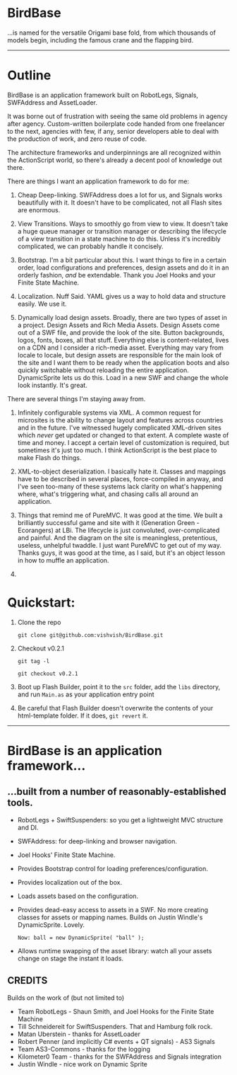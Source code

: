 # BirdBase

...is named for the versatile Origami base fold, from which thousands of models begin, including the famous crane and the flapping bird.

---

# Outline

BirdBase is an application framework built on RobotLegs, Signals, SWFAddress and AssetLoader.

It was borne out of frustration with seeing the same old problems in agency after agency. Custom-written boilerplate code handed from one freelancer to the next, agencies with few, if any, senior developers able to deal with the production of work, and zero reuse of code.

The architecture frameworks and underpinnings are all recognized within the ActionScript world, so there's already a decent pool of knowledge out there.

There are things I want an application framework to do for me:

1. Cheap Deep-linking. SWFAddress does a lot for us, and Signals works beautifully with it. It doesn't have to be complicated, not all Flash sites are enormous.

1. View Transitions. Ways to smoothly go from view to view. It doesn't take a huge queue manager or transition manager or describing the lifecycle of a view transition in a state machine to do this. Unless it's incredibly complicated, we can probably handle it concisely.

1. Bootstrap. I'm a bit particular about this. I want things to fire in a certain order, load configurations and preferences, design assets and do it in an orderly fashion, *and* be extendable. Thank you Joel Hooks and your Finite State Machine.

1. Localization. Nuff Said. YAML gives us a way to hold data and structure easily. We use it.

1. Dynamically load design assets. Broadly, there are two types of asset in a project. Design Assets and Rich Media Assets. Design Assets come out of a SWF file, and provide the look of the site. Button backgrounds, logos, fonts, boxes, all that stuff. Everything else is content-related, lives on a CDN and I consider a rich-media asset. Everything may vary from locale to locale, but design assets are responsible for the main look of the site and I want them to be ready when the application boots and also quickly switchable without reloading the entire application. DynamicSprite lets us do this. Load in a new SWF and change the whole look instantly. It's great.



There are several things I'm staying away from.

1. Infinitely configurable systems via XML. A common request for microsites is the ability to change layout and features across countries and in the future. I've witnessed hugely complicated XML-driven sites which *never* get updated or changed to that extent. A complete waste of time and money. I accept a certain level of customization is required, but sometimes it's just too much. I think ActionScript is the best place to make Flash do things.

1. XML-to-object deserialization. I basically hate it. Classes and mappings have to be described in several places, force-compiled in anyway, and I've seen too-many of these systems lack clarity on what's happening where, what's triggering what, and chasing calls all around an application.

1. Things that remind me of PureMVC. It was good at the time. We built a brilliantly successful game and site with it (Generation Green - Ecorangers) at LBi. The lifecycle is just convoluted, over-complicated and painful. And the diagram on the site is meaningless, pretentious, useless, unhelpful twaddle. I just want PureMVC to get out of my way. Thanks guys, it was good at the time, as I said, but it's an object lesson in how to muffle an application.

1. 


# Quickstart:

1.	Clone the repo
		
		git clone git@github.com:vishvish/BirdBase.git

1.	Checkout v0.2.1
		
		git tag -l
		
		git checkout v0.2.1
		
1.	Boot up Flash Builder, point it to the `src` folder, add the `libs` directory, and run `Main.as` as your application entry point

1.	Be careful that Flash Builder doesn't overwrite the contents of your html-template folder. If it does, `git revert` it.

---


# BirdBase is an application framework...

## ...built from a number of reasonably-established tools.

*	RobotLegs + SwiftSuspenders: so you get a lightweight MVC structure and DI.
* 	SWFAddress: for deep-linking and browser navigation.
* 	Joel Hooks' Finite State Machine.
* 	Provides Bootstrap control for loading preferences/configuration.
* 	Provides localization out of the box.
* 	Loads assets based on the configuration.
*	Provides dead-easy access to assets in a SWF. No more creating classes for assets or mapping names. Builds on
Justin Windle's DynamicSprite. Lovely.

		Now: ball = new DynamicSprite( "ball" );

*	Allows runtime swapping of the asset library: watch all your assets change on stage the instant it loads.

## CREDITS

Builds on the work of (but not limited to)

*	Team RobotLegs - Shaun Smith, and Joel Hooks for the Finite State Machine
*	Till Schneidereit for SwiftSuspenders. That and Hamburg folk rock.
*	Matan Uberstein - thanks for AssetLoader
*	Robert Penner (and implicitly C# events + QT signals) - AS3 Signals
*	Team AS3-Commons - thanks for the logging
*	Kilometer0 Team - thanks for the SWFAddress and Signals integration
*	Justin Windle - nice work on Dynamic Sprite
